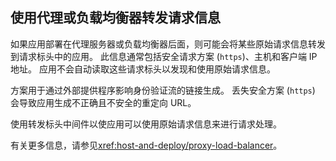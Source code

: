## <a name="forward-request-information-with-a-proxy-or-load-balancer"></a>使用代理或负载均衡器转发请求信息

如果应用部署在代理服务器或负载均衡器后面，则可能会将某些原始请求信息转发到请求标头中的应用。 此信息通常包括安全请求方案 (`https`)、主机和客户端 IP 地址。 应用不会自动读取这些请求标头以发现和使用原始请求信息。

方案用于通过外部提供程序影响身份验证流的链接生成。 丢失安全方案 (`https`) 会导致应用生成不正确且不安全的重定向 URL。

使用转发标头中间件以使应用可以使用原始请求信息来进行请求处理。

有关更多信息，请参见<xref:host-and-deploy/proxy-load-balancer>。
